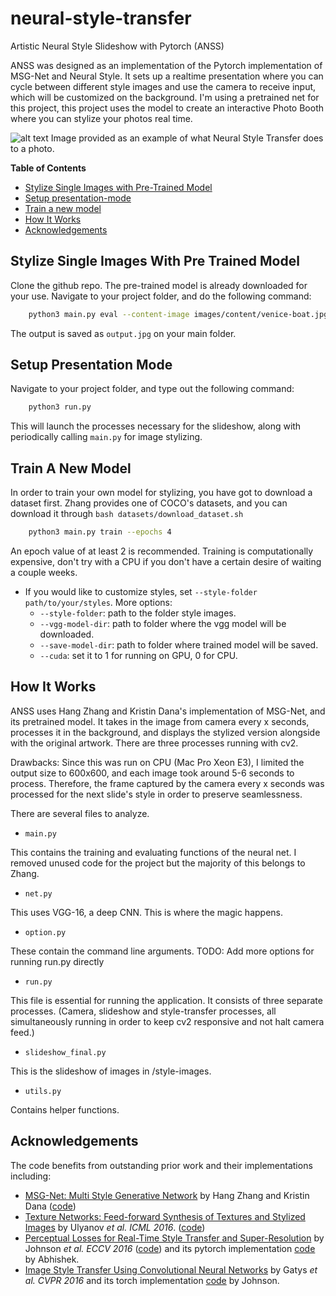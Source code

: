 # neural-style-transfer

Artistic Neural Style Slideshow with Pytorch (ANSS)

ANSS was designed as an implementation of the Pytorch implementation of MSG-Net and Neural Style. It sets up a realtime presentation where you can cycle between different style images and use the camera to receive input, which will be customized on the background. I'm using a pretrained net for this project, this project uses the model to create an interactive Photo Booth where you can stylize your photos real time.

![alt text](https://analyticsindiamag.com/wp-content/uploads/2020/06/1_kOQOZxBDNw4lI757soTEyQ.png)
Image provided as an example of what Neural Style Transfer does to a photo.


**Table of Contents**
* [Stylize Single Images with Pre-Trained Model](#stylize-single-images-with-pre-trained-model)
* [Setup presentation-mode](#setup-presentation-mode)
* [Train a new model](#train-a-new-model)
* [How It Works](#how-it-works)
* [Acknowledgements](#acknowledgements)


## **Stylize Single Images With Pre Trained Model**
Clone the github repo. The pre-trained model is already downloaded for your use.
Navigate to your project folder, and do the following command:
```bash
	python3 main.py eval --content-image images/content/venice-boat.jpg --style-image images/21styles/mosaic.jpg --model models/21styles.model --content-size 1024
```
The output is saved as ```output.jpg``` on your main folder.

## **Setup Presentation Mode**
Navigate to your project folder, and type out the following command:
```bash
	python3 run.py
```
This will launch the processes necessary for the slideshow, along with periodically calling ```main.py``` for image stylizing.


## **Train A New Model**
In order to train your own model for stylizing, you have got to download a dataset first. Zhang provides one of COCO's datasets, and you can download it through ```bash datasets/download_dataset.sh```

```bash
	python3 main.py train --epochs 4
```
An epoch value of at least 2 is recommended. Training is computationally expensive, don't try with a CPU if you don't have a certain desire of waiting a couple weeks.

* If you would like to customize styles, set `--style-folder path/to/your/styles`. More options:
	* `--style-folder`: path to the folder style images.
	* `--vgg-model-dir`: path to folder where the vgg model will be downloaded.
	* `--save-model-dir`: path to folder where trained model will be saved.
	* `--cuda`: set it to 1 for running on GPU, 0 for CPU.

## **How It Works**
ANSS uses Hang Zhang and Kristin Dana's implementation of MSG-Net, and its pretrained model. It takes in the image from camera every x seconds, processes it in the background, and displays the stylized version alongside with the original artwork. There are three processes running with cv2.

Drawbacks: Since this was run on CPU (Mac Pro Xeon E3), I limited the output size to 600x600, and each image took around 5-6 seconds to process. Therefore, the frame captured by the camera every x seconds was processed for the next slide's style in order to preserve seamlessness.

There are several files to analyze.
* ```main.py```

This contains the training and evaluating functions of the neural net. I removed unused code for the project but the majority of this belongs to Zhang.

* ```net.py```

This uses VGG-16, a deep CNN. This is where the magic happens.

* ```option.py```

These contain the command line arguments.
TODO: Add more options for running run.py directly

* ```run.py```

This file is essential for running the application. It consists of three separate processes. (Camera, slideshow and style-transfer processes, all simultaneously running in order to keep cv2 responsive and not halt camera feed.)

* ```slideshow_final.py```

This is the slideshow of images in /style-images.

* ```utils.py```

Contains helper functions.

## **Acknowledgements**
The code benefits from outstanding prior work and their implementations including:
- [MSG-Net: Multi Style Generative Network](https://arxiv.org/pdf/1703.06953.pdf) by Hang Zhang and Kristin Dana ([code](https://github.com/zhanghang1989/PyTorch-Multi-Style-Transfer))
- [Texture Networks: Feed-forward Synthesis of Textures and Stylized Images](https://arxiv.org/pdf/1603.03417.pdf) by Ulyanov *et al. ICML 2016*. ([code](https://github.com/DmitryUlyanov/texture_nets))
- [Perceptual Losses for Real-Time Style Transfer and Super-Resolution](https://arxiv.org/pdf/1603.08155.pdf) by Johnson *et al. ECCV 2016* ([code](https://github.com/jcjohnson/fast-neural-style)) and its pytorch implementation [code](https://github.com/darkstar112358/fast-neural-style) by Abhishek.
- [Image Style Transfer Using Convolutional Neural Networks](http://www.cv-foundation.org/openaccess/content_cvpr_2016/papers/Gatys_Image_Style_Transfer_CVPR_2016_paper.pdf) by Gatys *et al. CVPR 2016* and its torch implementation [code](https://github.com/jcjohnson/neural-style) by Johnson.

